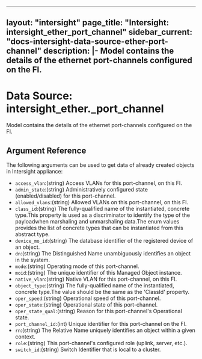 
---
layout: "intersight"
page_title: "Intersight: intersight_ether_port_channel"
sidebar_current: "docs-intersight-data-source-ether-port-channel"
description: |-
Model contains the details of the ethernet port-channels configured on the FI.
---

# Data Source: intersight_ether._port_channel
Model contains the details of the ethernet port-channels configured on the FI.
## Argument Reference
The following arguments can be used to get data of already created objects in Intersight appliance:
* `access_vlan`:(string) Access VLANs for this port-channel, on this FI. 
* `admin_state`:(string) Administratively configured state (enabled/disabled) for this port-channel. 
* `allowed_vlans`:(string) Allowed VLANs on this port-channel, on this FI. 
* `class_id`:(string) The fully-qualified name of the instantiated, concrete type.This property is used as a discriminator to identify the type of the payloadwhen marshaling and unmarshaling data.The enum values provides the list of concrete types that can be instantiated from this abstract type. 
* `device_mo_id`:(string) The database identifier of the registered device of an object. 
* `dn`:(string) The Distinguished Name unambiguously identifies an object in the system. 
* `mode`:(string) Operating mode of this port-channel. 
* `moid`:(string) The unique identifier of this Managed Object instance. 
* `native_vlan`:(string) Native VLAN for this port-channel, on this FI. 
* `object_type`:(string) The fully-qualified name of the instantiated, concrete type.The value should be the same as the 'ClassId' property. 
* `oper_speed`:(string) Operational speed of this port-channel. 
* `oper_state`:(string) Operational state of this port-channel. 
* `oper_state_qual`:(string) Reason for this port-channel's Operational state. 
* `port_channel_id`:(int) Unique identifier for this port-channel on the FI. 
* `rn`:(string) The Relative Name uniquely identifies an object within a given context. 
* `role`:(string) This port-channel's configured role (uplink, server, etc.). 
* `switch_id`:(string) Switch Identifier that is local to a cluster. 
